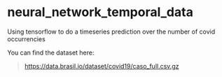 # neural_network_temporal_data
Using tensorflow to do a timeseries prediction over the number of covid occurrencies

You can find the dataset here:
> https://data.brasil.io/dataset/covid19/caso_full.csv.gz